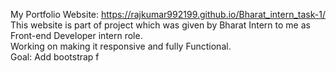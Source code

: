 My Portfolio Website: https://rajkumar992199.github.io/Bharat_intern_task-1/   <br>
This website is part of project which was given by Bharat Intern to me as Front-end Developer intern role. <br>
Working on making it responsive and fully Functional. <br>
Goal: Add bootstrap f